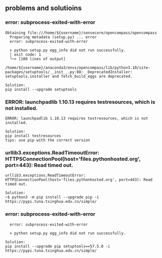 ## problems and solutioins
### error: subprocess-exited-with-error
```
Obtaining file:///home/${username}/sensecore/opencompass/opencompass
  Preparing metadata (setup.py) ... error
  error: subprocess-exited-with-error

  × python setup.py egg_info did not run successfully.
  │ exit code: 1
  ╰─> [100 lines of output]
      /home/${username}/anaconda3/envs/opencompass/lib/python3.10/site-packages/setuptools/__init__.py:88: _DeprecatedInstaller: setuptools.installer and fetch_build_eggs are deprecated.

Solution:
pip install --upgrade setuptools
```

### ERROR: launchpadlib 1.10.13 requires testresources, which is not installed.
```
ERROR: launchpadlib 1.10.13 requires testresources, which is not installed.

Solution:
pip install testresources
tips: use pip with the correct version
```

### urllib3.exceptions.ReadTimeoutError: HTTPSConnectionPool(host='files.pythonhosted.org', port=443): Read timed out.
```
urllib3.exceptions.ReadTimeoutError: HTTPSConnectionPool(host='files.pythonhosted.org', port=443): Read timed out.

Solution:
~$ python3 -m pip install --upgrade pip -i https://pypi.tuna.tsinghua.edu.cn/simple/
```

### error: subprocess-exited-with-error
```
  error: subprocess-exited-with-error

  × python setup.py egg_info did not run successfully.

Solution:
pip install --upgrade pip setuptools==57.5.0 -i https://pypi.tuna.tsinghua.edu.cn/simple/
```
